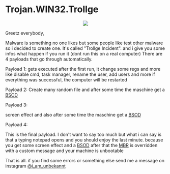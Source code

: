 # Trojan.WIN32.Trollge

<p align="center">
  <img src="https://cdn.discordapp.com/attachments/808620387390324746/992774610640703498/1.png">
</p>

Greetz everybody,

Malware is something no one likes but some people like test other malware so i decided to create one.
It's called "Trollge Incident". and i give you some infos what happen if you run it (dont run this on a real computer)
There are 4 payloads that go through automatically.

Payload 1:
gets executed after the first run, it change some regs and more like disable cmd, task manager, rename the user, add users and more
if everything was successful, the computer will be restarted


Payload 2:
Create many random file and after some time the maschine get a [BSOD](https://de.wikipedia.org/wiki/Bluescreen_(Windows))


Payload 3:

screen effect and also after some time the maschine get a [BSOD](https://de.wikipedia.org/wiki/Bluescreen_(Windows))


Payload 4:

This is the final payload. I don't want to say too much but what i can say is that a typing notepad opens and you should enjoy the last minute. 
because you get some screen effect and a [BSOD](https://de.wikipedia.org/wiki/Bluescreen_(Windows)) after that the [MBR](https://de.wikipedia.org/wiki/Master_Boot_Record) is overridden with a custom message and your machine is unbootable
  
That is all. if you find some errors or something else send me a message on instagram [@i_am_unbekannt](https://instagram.com/i_am_unbekannt)
